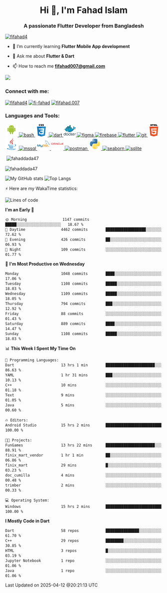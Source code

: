 <h1 align="center">Hi 👋, I'm Fahad Islam</h1>
<h3 align="center">A passionate Flutter Developer from Bangladesh</h3>

<p align="left"> <a href="https://twitter.com/fifahad4" target="blank"><img src="https://img.shields.io/twitter/follow/fifahad4?logo=twitter&style=for-the-badge" alt="fifahad4" /></a> </p>

- 🌱 I’m currently learning **Flutter Mobile App development**

- 💬 Ask me about **Flutter & Dart**

- 📫 How to reach me **fifahad007@gmail.com**

![](https://komarev.com/ghpvc/?username=Fahaddada47&color=blueviolet&style=for-the-badge)

<h3 align="left">Connect with me:</h3>
<p align="left">
<a href="https://twitter.com/fifahad4" target="blank"><img align="center" src="https://raw.githubusercontent.com/rahuldkjain/github-profile-readme-generator/master/src/images/icons/Social/twitter.svg" alt="fifahad4" height="30" width="40" /></a>
<a href="https://linkedin.com/in/fi-fahad" target="blank"><img align="center" src="https://raw.githubusercontent.com/rahuldkjain/github-profile-readme-generator/master/src/images/icons/Social/linked-in-alt.svg" alt="fi-fahad" height="30" width="40" /></a>
<a href="https://fb.com/fifahad.007" target="blank"><img align="center" src="https://raw.githubusercontent.com/rahuldkjain/github-profile-readme-generator/master/src/images/icons/Social/facebook.svg" alt="fifahad.007" height="30" width="40" /></a>
</p>

<h3 align="left">Languages and Tools:</h3>
<p align="left"> <a href="https://developer.android.com" target="_blank" rel="noreferrer"> <img src="https://raw.githubusercontent.com/devicons/devicon/master/icons/android/android-original-wordmark.svg" alt="android" width="40" height="40"/> </a> <a href="https://www.gnu.org/software/bash/" target="_blank" rel="noreferrer"> <img src="https://www.vectorlogo.zone/logos/gnu_bash/gnu_bash-icon.svg" alt="bash" width="40" height="40"/> </a> <a href="https://www.w3schools.com/css/" target="_blank" rel="noreferrer"> <img src="https://raw.githubusercontent.com/devicons/devicon/master/icons/css3/css3-original-wordmark.svg" alt="css3" width="40" height="40"/> </a> <a href="https://dart.dev" target="_blank" rel="noreferrer"> <img src="https://www.vectorlogo.zone/logos/dartlang/dartlang-icon.svg" alt="dart" width="40" height="40"/> </a> <a href="https://www.docker.com/" target="_blank" rel="noreferrer"> <img src="https://raw.githubusercontent.com/devicons/devicon/master/icons/docker/docker-original-wordmark.svg" alt="docker" width="40" height="40"/> </a> <a href="https://www.figma.com/" target="_blank" rel="noreferrer"> <img src="https://www.vectorlogo.zone/logos/figma/figma-icon.svg" alt="figma" width="40" height="40"/> </a> <a href="https://firebase.google.com/" target="_blank" rel="noreferrer"> <img src="https://www.vectorlogo.zone/logos/firebase/firebase-icon.svg" alt="firebase" width="40" height="40"/> </a> <a href="https://flutter.dev" target="_blank" rel="noreferrer"> <img src="https://www.vectorlogo.zone/logos/flutterio/flutterio-icon.svg" alt="flutter" width="40" height="40"/> </a> <a href="https://git-scm.com/" target="_blank" rel="noreferrer"> <img src="https://www.vectorlogo.zone/logos/git-scm/git-scm-icon.svg" alt="git" width="40" height="40"/> </a> <a href="https://www.w3.org/html/" target="_blank" rel="noreferrer"> <img src="https://raw.githubusercontent.com/devicons/devicon/master/icons/html5/html5-original-wordmark.svg" alt="html5" width="40" height="40"/> </a> <a href="https://www.java.com" target="_blank" rel="noreferrer"> <img src="https://raw.githubusercontent.com/devicons/devicon/master/icons/java/java-original.svg" alt="java" width="40" height="40"/> </a> <a href="https://www.microsoft.com/en-us/sql-server" target="_blank" rel="noreferrer"> <img src="https://www.svgrepo.com/show/303229/microsoft-sql-server-logo.svg" alt="mssql" width="40" height="40"/> </a> <a href="https://www.mysql.com/" target="_blank" rel="noreferrer"> <img src="https://raw.githubusercontent.com/devicons/devicon/master/icons/mysql/mysql-original-wordmark.svg" alt="mysql" width="40" height="40"/> </a> <a href="https://www.oracle.com/" target="_blank" rel="noreferrer"> <img src="https://raw.githubusercontent.com/devicons/devicon/master/icons/oracle/oracle-original.svg" alt="oracle" width="40" height="40"/> </a> <a href="https://postman.com" target="_blank" rel="noreferrer"> <img src="https://www.vectorlogo.zone/logos/getpostman/getpostman-icon.svg" alt="postman" width="40" height="40"/> </a> <a href="https://www.python.org" target="_blank" rel="noreferrer"> <img src="https://raw.githubusercontent.com/devicons/devicon/master/icons/python/python-original.svg" alt="python" width="40" height="40"/> </a> <a href="https://seaborn.pydata.org/" target="_blank" rel="noreferrer"> <img src="https://seaborn.pydata.org/_images/logo-mark-lightbg.svg" alt="seaborn" width="40" height="40"/> </a> <a href="https://www.sqlite.org/" target="_blank" rel="noreferrer"> <img src="https://www.vectorlogo.zone/logos/sqlite/sqlite-icon.svg" alt="sqlite" width="40" height="40"/> </a> </p>

<p>&nbsp;<img align="center" src="https://github-readme-stats.vercel.app/api?username=fahaddada47&show_icons=true&locale=en" alt="fahaddada47" /></p>

<p><img align="center" src="https://github-readme-streak-stats.herokuapp.com/?user=fahaddada47&theme=dark" alt="fahaddada47" /></p>


![My GitHub stats](https://github-readme-stats.vercel.app/api?username=Fahaddada47&show_icons=true&theme=radical)
![Top Langs](https://github-readme-stats.vercel.app/api/top-langs/?username=Fahaddada47&layout=donut)


⚡ Here are my WakaTime statistics:

<!--START_SECTION:waka-->
![Lines of code](https://img.shields.io/badge/From%20Hello%20World%20I%27ve%20Written-2.1%20million%20lines%20of%20code-blue)

**I'm an Early 🐤** 

```text
🌞 Morning                1147 commits        █████░░░░░░░░░░░░░░░░░░░░   18.67 % 
🌆 Daytime                4462 commits        ██████████████████░░░░░░░   72.62 % 
🌃 Evening                426 commits         ██░░░░░░░░░░░░░░░░░░░░░░░   06.93 % 
🌙 Night                  109 commits         ░░░░░░░░░░░░░░░░░░░░░░░░░   01.77 % 
```
📅 **I'm Most Productive on Wednesday** 

```text
Monday                   1048 commits        ████░░░░░░░░░░░░░░░░░░░░░   17.06 % 
Tuesday                  1108 commits        █████░░░░░░░░░░░░░░░░░░░░   18.03 % 
Wednesday                1109 commits        █████░░░░░░░░░░░░░░░░░░░░   18.05 % 
Thursday                 794 commits         ███░░░░░░░░░░░░░░░░░░░░░░   12.92 % 
Friday                   88 commits          ░░░░░░░░░░░░░░░░░░░░░░░░░   01.43 % 
Saturday                 889 commits         ████░░░░░░░░░░░░░░░░░░░░░   14.47 % 
Sunday                   1108 commits        █████░░░░░░░░░░░░░░░░░░░░   18.03 % 
```


📊 **This Week I Spent My Time On** 

```text
💬 Programming Languages: 
Dart                     13 hrs 1 min        ██████████████████████░░░   86.63 % 
YAML                     1 hr 31 mins        ███░░░░░░░░░░░░░░░░░░░░░░   10.13 % 
C++                      10 mins             ░░░░░░░░░░░░░░░░░░░░░░░░░   01.18 % 
Text                     9 mins              ░░░░░░░░░░░░░░░░░░░░░░░░░   01.05 % 
Java                     5 mins              ░░░░░░░░░░░░░░░░░░░░░░░░░   00.60 % 

🔥 Editors: 
Android Studio           15 hrs 2 mins       █████████████████████████   100.00 % 

🐱‍💻 Projects: 
FunGames                 13 hrs 22 mins      ██████████████████████░░░   88.91 % 
finix_mart_vendor        1 hr 1 min          ██░░░░░░░░░░░░░░░░░░░░░░░   06.86 % 
finix_mart               29 mins             █░░░░░░░░░░░░░░░░░░░░░░░░   03.23 % 
doc_cumilla              4 mins              ░░░░░░░░░░░░░░░░░░░░░░░░░   00.48 % 
trimber                  2 mins              ░░░░░░░░░░░░░░░░░░░░░░░░░   00.33 % 

💻 Operating System: 
Windows                  15 hrs 2 mins       █████████████████████████   100.00 % 
```

**I Mostly Code in Dart** 

```text
Dart                     58 repos            ███████████████░░░░░░░░░░   61.70 % 
C++                      29 repos            ████████░░░░░░░░░░░░░░░░░   30.85 % 
HTML                     3 repos             █░░░░░░░░░░░░░░░░░░░░░░░░   03.19 % 
Jupyter Notebook         1 repo              ░░░░░░░░░░░░░░░░░░░░░░░░░   01.06 % 
Java                     1 repo              ░░░░░░░░░░░░░░░░░░░░░░░░░   01.06 % 
```




 Last Updated on 2025-04-12 @20:21:13 UTC
<!--END_SECTION:waka-->
